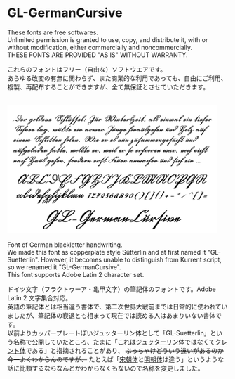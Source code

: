 # GL-GermanCursive

These fonts are free softwares.\
Unlimited permission is granted to use, copy, and distribute it, with or without modification, either commercially and noncommercially.\
THESE FONTS ARE PROVIDED "AS IS" WITHOUT WARRANTY.

これらのフォントはフリー（自由な）ソフトウエアです。\
あらゆる改変の有無に関わらず、また商業的な利用であっても、自由にご利用、複製、再配布することができますが、全て無保証とさせていただきます。

<br />

<img src="https://github.com/Gutenberg-Labo/GL-GermanCursive/blob/main/documents/GL-GermanCursive.svg" width="95%" alt="GL-GermanCursive - Open Source Font" />

Font of German blackletter handwriting.\
We made this font as copperplate style Sütterlin and at first named it "GL-Suetterlin". However, it becomes unable to distinguish from Kurrent script, so we renamed it "GL-GermanCursive".\
This font supports Adobe Latin 2 character set.

ドイツ文字（フラクトゥーア・亀甲文字）の筆記体のフォントです。Adobe Latin 2 文字集合対応。\
英語の筆記体とは相当違う書体で、第二次世界大戦前までは日常的に使われていましたが、筆記体の衰退とも相まって現在では読める人はあまりいない書体です。\
以前よりカッパープレートぽいジュッターリン体として「GL-Suetterlin」という名称で公開していたところ、たまに「これは[ジュッターリン体](https://en.wikipedia.org/wiki/S%C3%BCtterlin)ではなくて[クレント体](https://en.wikipedia.org/wiki/Kurrent)である」と指摘されることがあり、 ~~ぶっちゃけどういう違いがあるのか今一よくわからんのですが、~~ たとえば「[宋朝体](https://ja.wikipedia.org/wiki/%E5%AE%8B%E6%9C%9D%E4%BD%93)と[明朝体](https://ja.wikipedia.org/wiki/%E6%98%8E%E6%9C%9D%E4%BD%93)は違う」というような話に比類するならなんとかわからなくもないので名称を変更しました。
